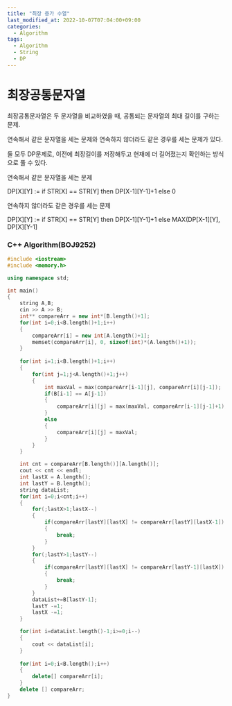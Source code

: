 ```yaml
---
title: "최장 증가 수열"
last_modified_at: 2022-10-07T07:04:00+09:00
categories:
  - Algorithm
tags:
  - Algorithm
  - String
  - DP
---
```


# 최장공통문자열

최장공통문자열은 두 문자열을 비교하였을 때, 공통되는 문자열의 최대 길이를 구하는 문제.

연속해서 같은 문자열을 세는 문제와 연속하지 않더라도 같은 경우를 세는 문제가 있다.

둘 모두 DP문제로, 이전에 최장길이를 저장해두고 현재에 더 길어졌는지 확인하는 방식으로 풀 수 있다.

연속해서 같은 문자열을 세는 문제

DP[X][Y] := if STR[X] == STR[Y] then DP[X-1][Y-1]+1 else 0

연속하지 않더라도 같은 경우를 세는 문제

DP[X][Y] := if STR[X] == STR[Y] then DP[X-1][Y-1]+1 else MAX(DP[X-1][Y], DP[X][Y-1]

### C++ Algorithm(BOJ9252)

```cpp
#include <iostream>
#include <memory.h>

using namespace std;

int main()
{
    string A,B;
    cin >> A >> B;
    int** compareArr = new int*[B.length()+1];
    for(int i=0;i<B.length()+1;i++)
    {
        compareArr[i] = new int[A.length()+1];
        memset(compareArr[i], 0, sizeof(int)*(A.length()+1));
    }
    
    for(int i=1;i<B.length()+1;i++)
    {
        for(int j=1;j<A.length()+1;j++)
        {
            int maxVal = max(compareArr[i-1][j], compareArr[i][j-1]);
            if(B[i-1] == A[j-1])
            {
                compareArr[i][j] = max(maxVal, compareArr[i-1][j-1]+1);
            }
            else
            {
                compareArr[i][j] = maxVal;
            }
        }
    }

    int cnt = compareArr[B.length()][A.length()];
    cout << cnt << endl;
    int lastX = A.length();
    int lastY = B.length();
    string dataList;
    for(int i=0;i<cnt;i++)
    {
        for(;lastX>1;lastX--)
        {
            if(compareArr[lastY][lastX] != compareArr[lastY][lastX-1])
            {
                break;
            }
        }
        for(;lastY>1;lastY--)
        {
            if(compareArr[lastY][lastX] != compareArr[lastY-1][lastX])
            {
                break;
            }
        }
        dataList+=B[lastY-1];
        lastY -=1;
        lastX -=1;
    }

    for(int i=dataList.length()-1;i>=0;i--)
    {
        cout << dataList[i];
    }
    
    for(int i=0;i<B.length();i++)
    {
        delete[] compareArr[i];
    }
    delete [] compareArr;
}
```